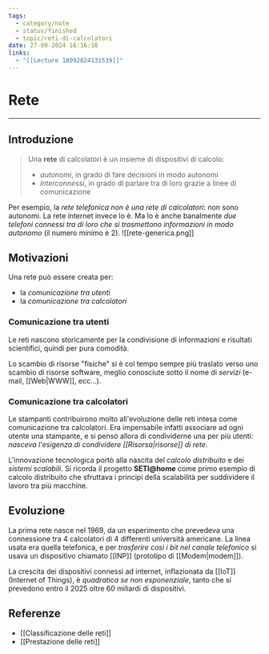 ```yaml
---
tags:
  - category/note
  - status/finished
  - topic/reti-di-calcolatori
date: 27-09-2024 16:16:10
links:
  - "[[Lecture 18092024131539]]"
---
```

# Rete
---
## Introduzione
> Una **rete** di calcolatori è un insieme di dispositivi di calcolo:
> - _autonomi_, in grado di fare decisioni in modo autonomi
> - _interconnessi_, in grado di parlare tra di loro grazie a linee di comunicazione

Per esempio, la _rete telefonica non è una rete di calcolatori_: non sono autonomi. La rete internet invece lo è. Ma lo è anche banalmente _due telefoni connessi tra di loro che si trasmettono informazioni in modo autonomo_ (il numero minimo è 2).
![[rete-generica.png]]

## Motivazioni
Una rete può essere creata per:
- la _comunicazione tra utenti_
- la _comunicazione tra calcolatori_

### Comunicazione tra utenti
Le reti nascono storicamente per la condivisione di informazioni e risultati scientifici, quindi per pura comodità.

Lo scambio di risorse "fisiche" si è col tempo sempre più traslato verso uno scambio di risorse software, meglio conosciute sotto il nome di _servizi_ (e-mail, [[Web|WWW]], ecc...).

### Comunicazione tra calcolatori
Le stampanti contribuirono molto all'evoluzione delle reti intesa come comunicazione tra calcolatori. Era impensabile infatti associare ad ogni utente una stampante, e si pensò allora di condividerne una per più utenti: _nasceva l'esigenza di condividere [[Risorsa|risorse]] di rete_.

L'innovazione tecnologica portò alla nascita del _calcolo distribuito_ e dei _sistemi scalabili_. Si ricorda il progetto **SETI@home** come primo esempio di calcolo distribuito che sfruttava i principi della scalabilità per suddividere il lavoro tra più macchine.

## Evoluzione
La prima rete nasce nel 1969, da un esperimento che prevedeva una connessione tra 4 calcolatori di 4 differenti università americane. La linea usata era quella telefonica, e per _trasferire così i bit nel canale telefonico_ si usava un dispositivo chiamato [[INP]] (prototipo di [[Modem|modem]]).

La crescita dei dispositivi connessi ad internet, inflazionata da [[IoT]] (Internet of Things), è _quadratica se non esponenziale_, tanto che si prevedono entro il 2025 oltre 60 miliardi di dispositivi.

## Referenze
- [[Classificazione delle reti]]
- [[Prestazione delle reti]]